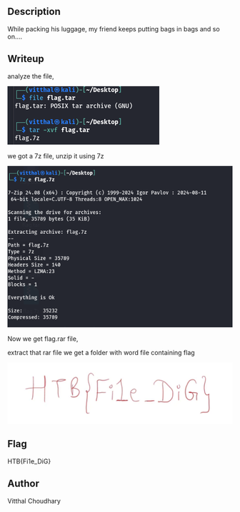 ## Description
While packing his luggage, my friend keeps putting bags in bags and so on….

## Writeup
analyze the file, 

![Image](image.png) 

we got a 7z file, unzip it using 7z 

![Image](image-1.png) 

Now we get flag.rar file, 

extract that rar file we get a folder with word file containing flag 

![Image](image-2.png)

## Flag
HTB{Fi1e_DiG}

## Author
Vitthal Choudhary
